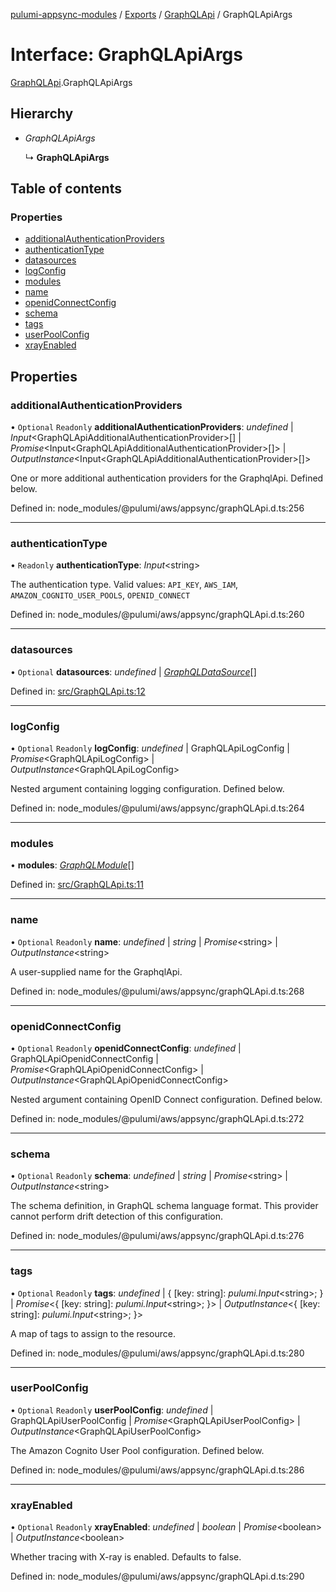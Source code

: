 [pulumi-appsync-modules](../README.md) / [Exports](../modules.md) / [GraphQLApi](../modules/graphqlapi.md) / GraphQLApiArgs

# Interface: GraphQLApiArgs

[GraphQLApi](../modules/graphqlapi.md).GraphQLApiArgs

## Hierarchy

- *GraphQLApiArgs*

  ↳ **GraphQLApiArgs**

## Table of contents

### Properties

- [additionalAuthenticationProviders](graphqlapi.graphqlapiargs.md#additionalauthenticationproviders)
- [authenticationType](graphqlapi.graphqlapiargs.md#authenticationtype)
- [datasources](graphqlapi.graphqlapiargs.md#datasources)
- [logConfig](graphqlapi.graphqlapiargs.md#logconfig)
- [modules](graphqlapi.graphqlapiargs.md#modules)
- [name](graphqlapi.graphqlapiargs.md#name)
- [openidConnectConfig](graphqlapi.graphqlapiargs.md#openidconnectconfig)
- [schema](graphqlapi.graphqlapiargs.md#schema)
- [tags](graphqlapi.graphqlapiargs.md#tags)
- [userPoolConfig](graphqlapi.graphqlapiargs.md#userpoolconfig)
- [xrayEnabled](graphqlapi.graphqlapiargs.md#xrayenabled)

## Properties

### additionalAuthenticationProviders

• `Optional` `Readonly` **additionalAuthenticationProviders**: *undefined* \| *Input*<GraphQLApiAdditionalAuthenticationProvider\>[] \| *Promise*<Input<GraphQLApiAdditionalAuthenticationProvider\>[]\> \| *OutputInstance*<Input<GraphQLApiAdditionalAuthenticationProvider\>[]\>

One or more additional authentication providers for the GraphqlApi. Defined below.

Defined in: node_modules/@pulumi/aws/appsync/graphQLApi.d.ts:256

___

### authenticationType

• `Readonly` **authenticationType**: *Input*<string\>

The authentication type. Valid values: `API_KEY`, `AWS_IAM`, `AMAZON_COGNITO_USER_POOLS`, `OPENID_CONNECT`

Defined in: node_modules/@pulumi/aws/appsync/graphQLApi.d.ts:260

___

### datasources

• `Optional` **datasources**: *undefined* \| [*GraphQLDataSource*](../classes/graphqldatasource.graphqldatasource-1.md)[]

Defined in: [src/GraphQLApi.ts:12](https://github.com/bjerkio/pulumi-appsync-modules/blob/2a7a038/src/GraphQLApi.ts#L12)

___

### logConfig

• `Optional` `Readonly` **logConfig**: *undefined* \| GraphQLApiLogConfig \| *Promise*<GraphQLApiLogConfig\> \| *OutputInstance*<GraphQLApiLogConfig\>

Nested argument containing logging configuration. Defined below.

Defined in: node_modules/@pulumi/aws/appsync/graphQLApi.d.ts:264

___

### modules

• **modules**: [*GraphQLModule*](../classes/graphqlmodule.graphqlmodule-1.md)[]

Defined in: [src/GraphQLApi.ts:11](https://github.com/bjerkio/pulumi-appsync-modules/blob/2a7a038/src/GraphQLApi.ts#L11)

___

### name

• `Optional` `Readonly` **name**: *undefined* \| *string* \| *Promise*<string\> \| *OutputInstance*<string\>

A user-supplied name for the GraphqlApi.

Defined in: node_modules/@pulumi/aws/appsync/graphQLApi.d.ts:268

___

### openidConnectConfig

• `Optional` `Readonly` **openidConnectConfig**: *undefined* \| GraphQLApiOpenidConnectConfig \| *Promise*<GraphQLApiOpenidConnectConfig\> \| *OutputInstance*<GraphQLApiOpenidConnectConfig\>

Nested argument containing OpenID Connect configuration. Defined below.

Defined in: node_modules/@pulumi/aws/appsync/graphQLApi.d.ts:272

___

### schema

• `Optional` `Readonly` **schema**: *undefined* \| *string* \| *Promise*<string\> \| *OutputInstance*<string\>

The schema definition, in GraphQL schema language format. This provider cannot perform drift detection of this configuration.

Defined in: node_modules/@pulumi/aws/appsync/graphQLApi.d.ts:276

___

### tags

• `Optional` `Readonly` **tags**: *undefined* \| { [key: string]: *pulumi.Input*<string\>;  } \| *Promise*<{ [key: string]: *pulumi.Input*<string\>;  }\> \| *OutputInstance*<{ [key: string]: *pulumi.Input*<string\>;  }\>

A map of tags to assign to the resource.

Defined in: node_modules/@pulumi/aws/appsync/graphQLApi.d.ts:280

___

### userPoolConfig

• `Optional` `Readonly` **userPoolConfig**: *undefined* \| GraphQLApiUserPoolConfig \| *Promise*<GraphQLApiUserPoolConfig\> \| *OutputInstance*<GraphQLApiUserPoolConfig\>

The Amazon Cognito User Pool configuration. Defined below.

Defined in: node_modules/@pulumi/aws/appsync/graphQLApi.d.ts:286

___

### xrayEnabled

• `Optional` `Readonly` **xrayEnabled**: *undefined* \| *boolean* \| *Promise*<boolean\> \| *OutputInstance*<boolean\>

Whether tracing with X-ray is enabled. Defaults to false.

Defined in: node_modules/@pulumi/aws/appsync/graphQLApi.d.ts:290
